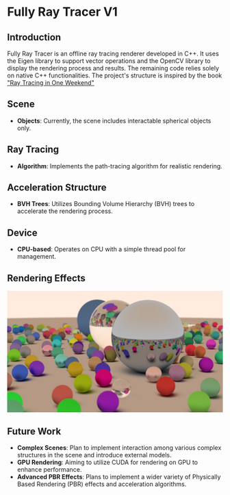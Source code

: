 # Fully Ray Tracer V1

## Introduction
Fully Ray Tracer is an offline ray tracing renderer developed in C++. It uses the Eigen library to support vector operations and the OpenCV library to display the rendering process and results. The remaining code relies solely on native C++ functionalities. The project's structure is inspired by the book ["Ray Tracing in One Weekend"](https://github.com/RayTracing/raytracing.github.io)

## Scene
- **Objects**: Currently, the scene includes interactable spherical objects only.

## Ray Tracing
- **Algorithm**: Implements the path-tracing algorithm for realistic rendering.

## Acceleration Structure
- **BVH Trees**: Utilizes Bounding Volume Hierarchy (BVH) trees to accelerate the rendering process.

## Device
- **CPU-based**: Operates on CPU with a simple thread pool for management.

## Rendering Effects
![Rendering Sample](https://github.com/FriendlyNeighborWang/Fully_Ray_Tracer/blob/master/Fully_Ray_Tracer/output.jpg?raw=true)

## Future Work
- **Complex Scenes**: Plan to implement interaction among various complex structures in the scene and introduce external models.
- **GPU Rendering**: Aiming to utilize CUDA for rendering on GPU to enhance performance.
- **Advanced PBR Effects**: Plans to implement a wider variety of Physically Based Rendering (PBR) effects and acceleration algorithms.
